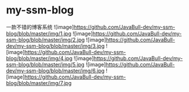 # my-ssm-blog

一款不错的博客系统
![image]https://github.com/JavaBull-dev/my-ssm-blog/blob/master/img/1.jpg
![image]https://github.com/JavaBull-dev/my-ssm-blog/blob/master/img/2.jpg
![image]https://github.com/JavaBull-dev/my-ssm-blog/blob/master/img/3.jpg
![image]https://github.com/JavaBull-dev/my-ssm-blog/blob/master/img/4.jpg
![image]https://github.com/JavaBull-dev/my-ssm-blog/blob/master/img/5.jpg
![image]https://github.com/JavaBull-dev/my-ssm-blog/blob/master/img/6.jpg
![image]https://github.com/JavaBull-dev/my-ssm-blog/blob/master/img/7.jpg

